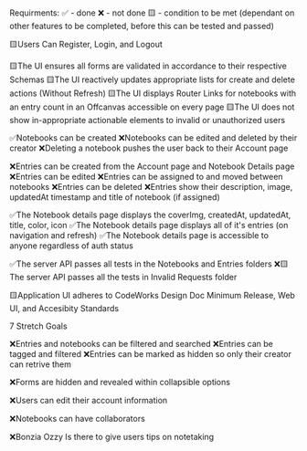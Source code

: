 Requirments: 
✅ - done
❌ - not done 
🟨 - condition to be met (dependant on other features to be completed, before this can be tested and passed)

🟨Users Can Register, Login, and Logout

🟨The UI ensures all forms are validated in accordance to their respective Schemas
🟨The UI reactively updates appropriate lists for create and delete actions (Without Refresh)
🟨The UI displays Router Links for notebooks with an entry count in an Offcanvas accessible on every page
🟨The UI does not show in-appropriate actionable elements to invalid or unauthorized users


✅Notebooks can be created
❌Notebooks can be edited and deleted by their creator
❌Deleting a notebook pushes the user back to their Account page

❌Entries can be created from the Account page and Notebook Details page
❌Entries can be edited
❌Entries can be assigned to and moved between notebooks
❌Entries can be deleted
❌Entries show their description, image, updatedAt timestamp and title of notebook (if assigned)

✅The Notebook details page displays the coverImg, createdAt, updatedAt, title, color, icon
✅The Notebook details page displays all of it's entries (on navigation and refresh)
✅The Notebook details page is accessible to anyone regardless of auth status

✅The server API passes all tests in the Notebooks and Entries folders
❌🟨The server API passes all the tests in Invalid Requests folder

🟨Application UI adheres to CodeWorks Design Doc Minimum Release, Web UI, and Accesibity Standards

7 Stretch Goals

❌Entries and notebooks can be filtered and searched
❌Entries can be tagged and filtered
❌Entries can be marked as hidden so only their creator can retrive them

❌Forms are hidden and revealed within collapsible options

❌Users can edit their account information

❌Notebooks can have collaborators

❌Bonzia Ozzy Is there to give users tips on notetaking